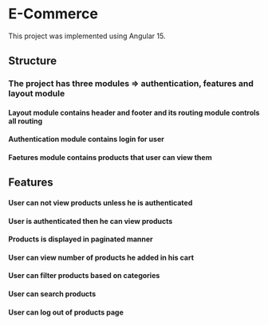 # E-Commerce

This project was implemented using Angular 15.

## Structure

### The project has three modules => authentication, features and layout module
#### Layout module contains header and footer and its routing module controls all routing
#### Authentication module contains login for user 
#### Faetures module contains products that user can view them


## Features

#### User can not view products unless he is authenticated
#### User is authenticated then he can view products
#### Products is displayed in paginated manner
#### User can view number of products he added in his cart
#### User can filter products based on categories
#### User can search products
#### User can log out of products page




